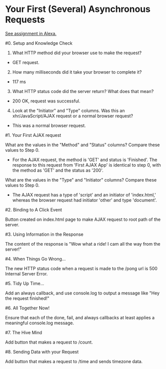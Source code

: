 # Your First (Several) Asynchronous Requests

[See assignment in Alexa.](https://alexa.bitmaker.co/cohorts/67/assignments/2055/latest)

#0. Setup and Knowledge Check

1. What HTTP method did your browser use to make the request?
- GET request.

2. How many milliseconds did it take your browser to complete it?
- 117 ms

3. What HTTP status code did the server return? What does that mean?
- 200 OK, request was successful.

4. Look at the "Initiator" and "Type" columns. Was this an xhr/JavaScript/AJAX request or a normal browser request?
- This was a normal browser request.

#1. Your First AJAX request

What are the values in the "Method" and "Status" columns? Compare these values to Step 0.
- For the AJAX request, the method is 'GET' and status is 'Finished'. The response to this request from 'First AJAX App' is identical to step 0, with the method as 'GET' and the status as '200'.

What are the values in the "Type" and "Initiator" columns? Compare these values to Step 0.
- The AJAX request has a type of 'script' and an initiator of 'index.html,' whereas the browser request had initiator 'other' and type 'document'.

#2. Binding to A Click Event

Button created on index.html page to make AJAX request to root path of the server.

#3. Using Information in the Response

The content of the response is "Wow what a ride! I cam all the way from the server!"

#4. When Things Go Wrong...

The new HTTP status code when a request is made to the /pong url is 500 Internal Server Error.

#5. Tidy Up Time...

Add an always callback, and use console.log to output a message like "Hey the request finished!"

#6. All Together Now!

Ensure that each of the done, fail, and always callbacks at least applies a meaningful console.log message.

#7. The Hive Mind

Add button that makes a request to /count.

#8. Sending Data with your Request

Add button that makes a request to /time and sends timezone data.
